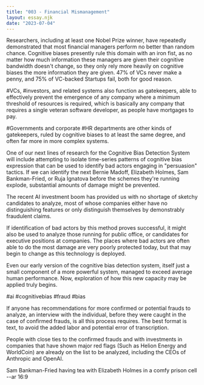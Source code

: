 ```yaml
---
title: "003 - Financial Mismanagement"
layout: essay.njk
date: "2023-07-04"
---
```


Researchers, including at least one Nobel Prize winner, have repeatedly demonstrated that most financial managers perform no better than random chance. Cognitive biases presently rule this domain with an iron fist, as no matter how much information these managers are given their cognitive bandwidth doesn't change, so they only rely more heavily on cognitive biases the more information they are given. 47% of VCs never make a penny, and 75% of VC-backed Startups fail, both for good reason.

#VCs, #investors, and related systems also function as gatekeepers, able to effectively prevent the emergence of any company where a minimum threshold of resources is required, which is basically any company that requires a single veteran software developer, as people have mortgages to pay.

#Governments and corporate #HR departments are other kinds of gatekeepers, ruled by cognitive biases to at least the same degree, and often far more in more complex systems.

One of our next lines of research for the Cognitive Bias Detection System will include attempting to isolate time-series patterns of cognitive bias expression that can be used to identify bad actors engaging in "persuasion" tactics. If we can identify the next Bernie Madoff, Elizabeth Holmes, Sam Bankman-Fried, or Ruja Ignatova before the schemes they're running explode, substantial amounts of damage might be prevented.

The recent AI investment boom has provided us with no shortage of sketchy candidates to analyze, most of whose companies either have no distinguishing features or only distinguish themselves by demonstrably fraudulent claims.

If identification of bad actors by this method proves successful, it might also be used to analyze those running for public office, or candidates for executive positions at companies. The places where bad actors are often able to do the most damage are very poorly protected today, but that may begin to change as this technology is deployed.

Even our early version of the cognitive bias detection system, itself just a small component of a more powerful system, managed to exceed average human performance. Now, exploration of how this new capacity may be applied truly begins.

#ai #cognitivebias #fraud #bias

If anyone has recommendations for more confirmed or potential frauds to analyze, an interview with the individual, before they were caught in the case of confirmed frauds, is all this process requires. The best format is text, to avoid the added labor and potential error of transcription.

People with close ties to the confirmed frauds and with investments in companies that have shown major red flags (Such as Helion Energy and WorldCoin) are already on the list to be analyzed, including the CEOs of Anthropic and OpenAI.

Sam Bankman-Fried having tea with Elizabeth Holmes in a comfy prison cell --ar 16:9
